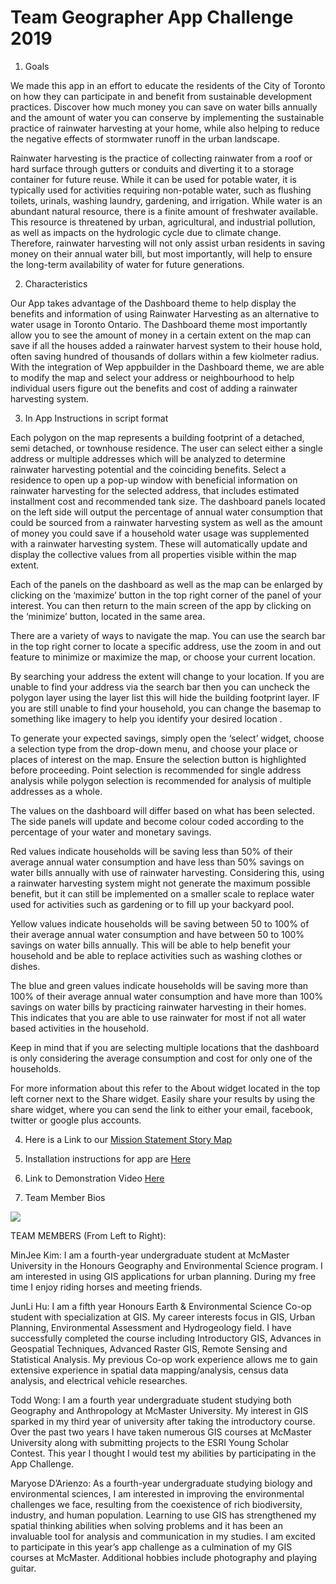 # Team Geographer App Challenge 2019

1. Goals

We made this app in an effort to educate the residents of the City of Toronto on how they can participate in and benefit from sustainable development practices. Discover how much money you can save on water bills annually and the amount of water you can conserve by implementing the sustainable practice of rainwater harvesting at your home, while also helping to reduce the negative effects of stormwater runoff in the urban landscape.

Rainwater harvesting is the practice of collecting rainwater from a roof or hard surface through gutters or conduits and diverting it to a storage container for future reuse. While it can be used for potable water, it is typically used for activities requiring non-potable water, such as flushing toilets, urinals, washing laundry, gardening, and irrigation.
While water is an abundant natural resource, there is a finite amount of freshwater available. This resource is threatened by urban, agricultural, and industrial pollution, as well as impacts on the hydrologic cycle due to climate change. Therefore, rainwater harvesting will not only assist urban residents in saving money on their annual water bill, but most importantly, will help to ensure the long-term availability of water for future generations. 

2. Characteristics

Our App takes advantage of the Dashboard theme to help display the benefits and information of using Rainwater Harvesting as an alternative to water usage in Toronto Ontario. The Dashboard theme most importantly allow you to see the amount of money in a certain extent on the map can save if all the houses added a rainwater harvest system to their house hold, often saving hundred of thousands of dollars within a few kiolmeter radius. With the integration of Wep appbuilder in the Dashboard theme, we are able to modify the map and select your address or neighbourhood to help individual users figure out the benefits and cost of adding a rainwater harvesting system.

3. In App Instructions in script format

Each polygon on the map represents a building footprint of a detached, semi detached, or townhouse residence. The user can select either a single address or multiple addresses which will be analyzed to determine rainwater harvesting potential and the coinciding benefits. Select a residence to open up a pop-up window with beneficial information on rainwater harvesting for the selected address, that includes estimated installment cost and recommended tank size. The dashboard panels located on the left side will output the percentage of annual water consumption that could be sourced from a rainwater harvesting system as well as the amount of money you could save if a household water usage was supplemented with a rainwater harvesting system. These will automatically update and display the collective values from all properties visible within the map extent. 

Each of the panels on the dashboard as well as the map can be enlarged by clicking on the ‘maximize’ button in the top right corner of the panel of your interest. You can then return to the main screen of the app by clicking on the ‘minimize’ button, located in the same area. 

There are a variety of ways to navigate the map. You can use the search bar in the top right corner to locate a specific address, use the zoom in and out feature to minimize or maximize the map, or choose your current location.

By searching your address the extent will change to your location. If you are unable to find your address via the search bar then you can uncheck the polygon layer using the layer list this will hide the building footprint layer. IF you are still unable to find your household, you can change the basemap to something like imagery to help you identify your desired location .

To generate your expected savings, simply open the ‘select’ widget, choose a selection type from the drop-down menu, and choose your place or places of interest on the map. Ensure the selection button is highlighted before proceeding. Point selection is recommended for single address analysis while polygon selection is recommended for analysis of multiple addresses as a whole.

The values on the dashboard will differ based on what has been selected. The side panels will update and become colour coded according to the percentage of your water and monetary savings. 

Red values indicate households will be saving less than 50% of their average annual water consumption and have less than 50% savings on water bills annually with use of rainwater harvesting.  Considering this, using a rainwater harvesting system might not generate the maximum possible benefit, but it can still be implemented on a smaller scale to replace water used for activities such as gardening or to fill up your backyard pool.

Yellow values indicate households will be saving between 50 to 100% of their average annual water consumption and have between 50 to 100% savings on water bills annually. This will be able to help benefit your household and be able to replace activities such as washing clothes or dishes.

The blue and green values indicate households will be saving more than 100% of their average annual water consumption and have more than 100% savings on water bills by practicing rainwater harvesting in their homes. This indicates that you are able to use rainwater for most if not all water based activities in the household.

Keep in mind that if you are selecting multiple locations that the dashboard is only considering the average consumption and cost for only one of the households. 

For more information about this refer to the About widget located in the top left corner next to the Share widget. Easily share your results by using the share widget, where you can send the link to either your email, facebook, twitter or google plus accounts.

4. Here is a Link to our [Mission Statement Story Map](https://arcg.is/0jSiKK)

5. Installation instructions for app are [Here](https://github.com/wongt12/Team-Geographer-App-Challenge-2019/blob/master/Download%20and%20Start%20Up%20Instruction)

6. Link to Demonstration Video [Here](https://youtu.be/wR8AK0gW9vw)

7. Team Member Bios

![](Photo.jpg)

TEAM MEMBERS (From Left to Right): 

MinJee Kim: I am a fourth-year undergraduate student at McMaster University in the Honours Geography and Environmental Science program. I am interested in using GIS applications for urban planning. During my free time I enjoy riding horses and meeting friends.

JunLi Hu: I am a fifth year Honours Earth & Environmental Science Co-op student with specialization at GIS. My career interests focus in GIS, Urban Planning, Environmental Assessment and Hydrogeology field. I have successfully completed the course including Introductory GIS, Advances in Geospatial Techniques, Advanced Raster GIS, Remote Sensing and Statistical Analysis. My previous Co-op work experience allows me to gain extensive experience in spatial data mapping/analysis, census data analysis, and electrical vehicle researches.

Todd Wong: I am a fourth year undergraduate student studying both Geography and Anthropology at McMaster University. My interest in GIS sparked in my third year of university after taking the introductory course. Over the past two years I have taken numerous GIS courses at McMaster University along with submitting projects to the ESRI Young Scholar Contest. This year I thought I would test my abilities by participating in the App Challenge.

Maryose D’Arienzo: As a fourth-year undergraduate studying biology and environmental sciences, I am interested in improving the environmental challenges we face, resulting from the coexistence of rich biodiversity, industry, and human population. Learning to use GIS has strengthened my spatial thinking abilities when solving problems and it has been an invaluable tool for analysis and communication in my studies. I am excited to participate in this year’s app challenge as a culmination of my GIS courses at McMaster. Additional hobbies include photography and playing guitar.
